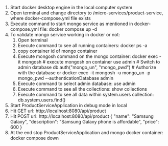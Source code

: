 1. Start docker desktop engine in the local computer system
2. Open terminal and change directory to /micro-services/product-service, where docker-compose.yml file exists
3. Execute command to start mongo service as mentioned in docker-compose.yml file: docker compose up -d
4. To validate mongo service working in docker or not:
   1. Open terminal
   2. Execute command to see all running containers: docker ps -a
   3. copy container id of mongo container
   4. Execute mongosh command on the mongo container:
          docker exec -it <container-id> mongosh             # execute mongosh on container
          use admin                                          # Switch to admin database
          db.auth("mongo_un", "mongo_pwd")             # Authorize with the database
              or
          docker exec -it <container-id> mongosh -u mongo_un -p mongo_pwd --authenticationDatabase admin
   6. Execute command to select admin database: use admin
   7. Execute command to see all the collections: show collections
   8. Execute command to see all data within system.users collection: db.system.users.find()
5. Start ProductServiceApplication in debug mode in local
6. Hit GET url: http://localhost:8080/api/product
7. Hit POST url: http://localhost:8080/api/product
   {
   "name": "Samsung Galaxy",
   "description": "Samsung Galaxy phone is affordable",
   "price": 600
   }
8. At the end stop ProductServiceApplication and mongo docker container: docker compose down
